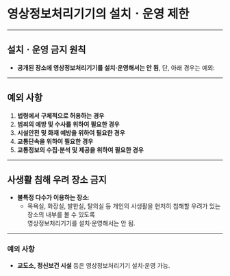# 영상정보처리기기의 설치ㆍ운영 제한

---

## 설치ㆍ운영 금지 원칙

- **공개된 장소에 영상정보처리기기를 설치·운영해서는 안 됨**, 단, 아래 경우는 예외:

---

## 예외 사항

1. **법령에서 구체적으로 허용하는 경우**  
2. **범죄의 예방 및 수사를 위하여 필요한 경우**  
3. **시설안전 및 화재 예방을 위하여 필요한 경우**  
4. **교통단속을 위하여 필요한 경우**  
5. **교통정보의 수집·분석 및 제공을 위하여 필요한 경우**  

---

## 사생활 침해 우려 장소 금지

- **불특정 다수가 이용하는 장소**:  
  - 목욕실, 화장실, 발한실, 탈의실 등 개인의 사생활을 현저히 침해할 우려가 있는 장소의 내부를 볼 수 있도록  
    영상정보처리기기를 설치·운영해서는 안 됨.  

---

### 예외 사항

- **교도소, 정신보건 시설** 등은 영상정보처리기기 설치·운영 가능.
